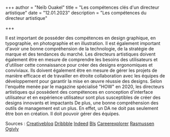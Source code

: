 +++
author = "Neïb Ouakel"
title = "Les compétences clés d'un directeur artistique"
date = "12.01.2023"
description = "Les compétences du directeur artistique"

+++

<!--more-->
Il est important de posséder des compétences en design graphique, en typographie, en photographie et en illustration. Il est également important d'avoir une bonne compréhension de la technologie, de la stratégie de marque et des tendances du marché. Les directeurs artistiques doivent également être en mesure de comprendre les besoins des utilisateurs et d'utiliser cette connaissance pour créer des designs ergonomiques et conviviaux. Ils doivent également être en mesure de gérer les projets de manière efficace et de travailler en étroite collaboration avec les équipes de développement pour garantir la mise en œuvre réussie des designs. Selon l'enquête menée par le magazine spécialisé "HOW" en 2020, les directeurs artistiques qui possèdent des compétences en conception d'interface utilisateur et en expérience utilisateur sont plus susceptibles de créer des designs innovants et impactants De plus, une bonne compréhension des outils de management est un plus. En effet, un DA ne doit pas seulement être bon en création. Il doit pouvoir gérer des équipes.


Sources : 
[Creativebloq](https://www.creativebloq.com/career/art-director-11121180)
[Dribbble](https://dribbble.com/resources/how-to-become-an-art-director#:~:text=Art%20Director%20Job%20Description,and%20other%20collaborative%20creative%20projects.)
[Indeed](https://www.indeed.com/career-advice/career-development/how-to-become-an-art-director)
[Bls](https://www.bls.gov/ooh/arts-and-design/art-directors.htm)
[Careerexplorer](https://www.careerexplorer.com/careers/art-director/how-to-become/)
[Rasmussen](https://www.rasmussen.edu/degrees/design/blog/creative-director-versus-art-director/)
[Ogivly](https://www.ogilvy.com/)